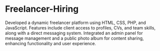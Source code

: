 # Freelancer-Hiring
Developed a dynamic freelancer platform using HTML, CSS, PHP, and JavaScript. Features include client access to profiles, CVs, and team skills, along with a direct messaging system. Integrated an admin panel for message management and a public photo album for content sharing, enhancing functionality and user experience.
